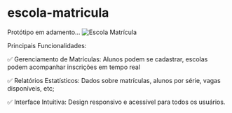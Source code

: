 # escola-matricula
Protótipo em adamento...
![Escola Matrícula](https://belisnalvacosta.github.io/escola-matricula)

Principais Funcionalidades:

✅ Gerenciamento de Matrículas: Alunos podem se cadastrar, escolas podem acompanhar inscrições em tempo real

✅ Relatórios Estatísticos: Dados sobre matrículas, alunos por série, vagas disponíveis, etc; 

✅ Interface Intuitiva: Design responsivo e acessível para todos os usuários.
